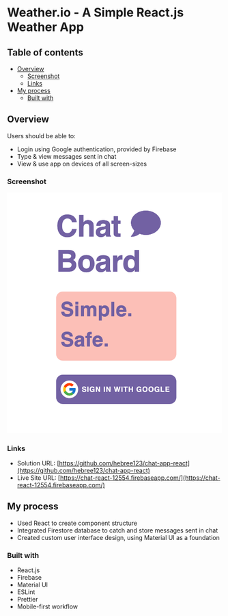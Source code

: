 # Weather.io - A Simple React.js Weather App

## Table of contents

- [Overview](#overview)
  - [Screenshot](#screenshot)
  - [Links](#links)
- [My process](#my-process)
  - [Built with](#built-with)

## Overview

Users should be able to:

- Login using Google authentication, provided by Firebase
- Type & view messages sent in chat
- View & use app on devices of all screen-sizes

### Screenshot

![](./screenshot.png)

### Links

- Solution URL: [https://github.com/hebree123/chat-app-react](https://github.com/hebree123/chat-app-react)
- Live Site URL: [https://chat-react-12554.firebaseapp.com/](https://chat-react-12554.firebaseapp.com/)

## My process

- Used React to create component structure
- Integrated Firestore database to catch and store messages sent in chat
- Created custom user interface design, using Material UI as a foundation

### Built with

- React.js
- Firebase
- Material UI
- ESLint
- Prettier
- Mobile-first workflow

